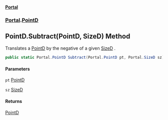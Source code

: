 #### [Portal](index.md 'index')
### [Portal](Portal.md 'Portal').[PointD](PointD.md 'Portal.PointD')

## PointD.Subtract(PointD, SizeD) Method

Translates a [PointD](PointD.md 'Portal.PointD') by the negative of a given [SizeD](SizeD.md 'Portal.SizeD') .

```csharp
public static Portal.PointD Subtract(Portal.PointD pt, Portal.SizeD sz);
```
#### Parameters

<a name='Portal.PointD.Subtract(Portal.PointD,Portal.SizeD).pt'></a>

`pt` [PointD](PointD.md 'Portal.PointD')

<a name='Portal.PointD.Subtract(Portal.PointD,Portal.SizeD).sz'></a>

`sz` [SizeD](SizeD.md 'Portal.SizeD')

#### Returns
[PointD](PointD.md 'Portal.PointD')